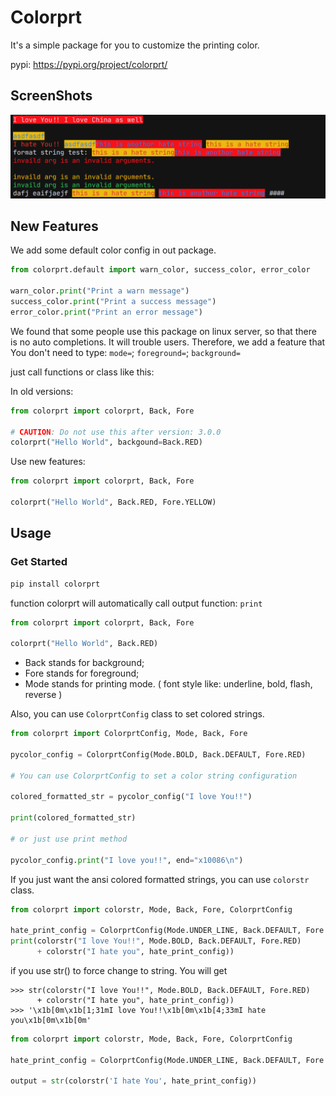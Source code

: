 # Colorprt

It's a simple package for you to customize the printing color.

pypi: <https://pypi.org/project/colorprt/>

## ScreenShots

<img alt="img.png" src=".github/img.png" width="1120"/>

## New Features

We add some default color config in out package.

```python
from colorprt.default import warn_color, success_color, error_color

warn_color.print("Print a warn message")
success_color.print("Print a success message")
error_color.print("Print an error message")
```

We found that some people use this package on linux server, so that there is no auto completions. It will trouble users.
Therefore, we add a feature that
You don't need to type: `mode=`; `foreground=`; `background=`

just call functions or class like this:

In old versions:

```python
from colorprt import colorprt, Back, Fore

# CAUTION: Do not use this after version: 3.0.0
colorprt("Hello World", backgound=Back.RED)
```

Use new features:

```python
from colorprt import colorprt, Back, Fore

colorprt("Hello World", Back.RED, Fore.YELLOW)
```

## Usage

### Get Started

```bash
pip install colorprt
```

function colorprt will automatically call output function: `print`

```python
from colorprt import colorprt, Back, Fore

colorprt("Hello World", Back.RED)
```

- Back stands for background;
- Fore stands for foreground;
- Mode stands for printing mode. ( font style like: underline, bold, flash, reverse )

Also, you can use `ColorprtConfig` class to set colored strings.

```python
from colorprt import ColorprtConfig, Mode, Back, Fore

pycolor_config = ColorprtConfig(Mode.BOLD, Back.DEFAULT, Fore.RED)

# You can use ColorprtConfig to set a color string configuration

colored_formatted_str = pycolor_config("I love You!!")

print(colored_formatted_str)

# or just use print method

pycolor_config.print("I love you!!", end="x10086\n")
```

If you just want the ansi colored formatted strings, you can use `colorstr` class.

```python
from colorprt import colorstr, Mode, Back, Fore, ColorprtConfig

hate_print_config = ColorprtConfig(Mode.UNDER_LINE, Back.DEFAULT, Fore.YELLOW)
print(colorstr("I love You!!", Mode.BOLD, Back.DEFAULT, Fore.RED)
      + colorstr("I hate you", hate_print_config))
```

if you use str() to force change to string. You will get

```
>>> str(colorstr("I love You!!", Mode.BOLD, Back.DEFAULT, Fore.RED)
      + colorstr("I hate you", hate_print_config))
>>> '\x1b[0m\x1b[1;31mI love You!!\x1b[0m\x1b[4;33mI hate you\x1b[0m\x1b[0m'
```


```python
from colorprt import colorstr, Mode, Back, Fore, ColorprtConfig

hate_print_config = ColorprtConfig(Mode.UNDER_LINE, Back.DEFAULT, Fore.YELLOW)

output = str(colorstr('I hate You', hate_print_config))
```


